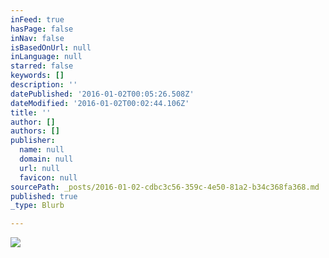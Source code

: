 ```yaml
---
inFeed: true
hasPage: false
inNav: false
isBasedOnUrl: null
inLanguage: null
starred: false
keywords: []
description: ''
datePublished: '2016-01-02T00:05:26.508Z'
dateModified: '2016-01-02T00:02:44.106Z'
title: ''
author: []
authors: []
publisher:
  name: null
  domain: null
  url: null
  favicon: null
sourcePath: _posts/2016-01-02-cdbc3c56-359c-4e50-81a2-b34c368fa368.md
published: true
_type: Blurb

---
```

![](https://the-grid-user-content.s3-us-west-2.amazonaws.com/5a3e5a49-8107-463a-b61f-a5e34bc432f2.jpg)